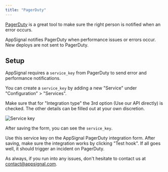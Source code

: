 ```yaml
---
title: "PagerDuty"
---
```


[PagerDuty](https://www.pagerduty.com) is a great tool to make sure the right person is notified when an error occurs.

AppSignal notifies PagerDuty when performance issues or errors occur. New deploys are not sent to PagerDuty.

## Setup

AppSignal requires a `service_key` from PagerDuty to send error and performance notifications.

You can create a `service_key` by adding a new "Service" under "Configuration" > "Services".

Make sure that for "Integration type" the 3rd option (Use our API directly) is checked.
The other details can be filled out at your own discretion.

![Service key](/assets/images/screenshots/pagerduty/service.png)

After saving the form, you can see the `service_key`.


Use this service key on the AppSignal PagerDuty integration form. After saving, make sure the integration works by clicking "Test hook". If all goes well, it should trigger an incident on PagerDuty.

As always, if you run into any issues, don't hesitate to contact us at <a href="mailto:contact@appsignal.com">contact@appsignal.com</a>.
